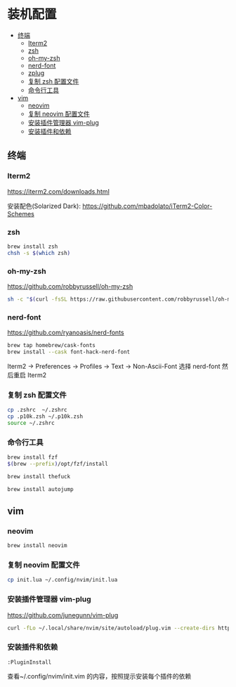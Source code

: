 # 装机配置

- [终端](#终端)
  - [Iterm2](#iterm2)
  - [zsh](#zsh)
  - [oh-my-zsh](#oh-my-zsh)
  - [nerd-font](#nerd-font)
  - [zplug](#zplug)
  - [复制 zsh 配置文件](#复制-zsh-配置文件)
  - [命令行工具](#命令行工具)
- [vim](#vim)
  - [neovim](#neovim)
  - [复制 neovim 配置文件](#复制-neovim-配置文件)
  - [安装插件管理器 vim-plug](#安装插件管理器-vim-plug)
  - [安装插件和依赖](#安装插件和依赖)

## 终端

### Iterm2

https://iterm2.com/downloads.html

安装配色(Solarized Dark): https://github.com/mbadolato/iTerm2-Color-Schemes

### zsh

```sh
brew install zsh
chsh -s $(which zsh)
```

### oh-my-zsh

https://github.com/robbyrussell/oh-my-zsh

```sh
sh -c "$(curl -fsSL https://raw.githubusercontent.com/robbyrussell/oh-my-zsh/master/tools/install.sh)"
```

### nerd-font

https://github.com/ryanoasis/nerd-fonts

```sh
brew tap homebrew/cask-fonts
brew install --cask font-hack-nerd-font
```

Iterm2 -> Preferences -> Profiles -> Text -> Non-Ascii-Font 选择 nerd-font 然后重启 Iterm2

### 复制 zsh 配置文件

```sh
cp .zshrc  ~/.zshrc
cp .p10k.zsh ~/.p10k.zsh
source ~/.zshrc
```

### 命令行工具

```sh
brew install fzf
$(brew --prefix)/opt/fzf/install

brew install thefuck

brew install autojump
```

## vim

### neovim

```sh
brew install neovim
```

### 复制 neovim 配置文件

```sh
cp init.lua ~/.config/nvim/init.lua
```

### 安装插件管理器 vim-plug

https://github.com/junegunn/vim-plug

```sh
curl -fLo ~/.local/share/nvim/site/autoload/plug.vim --create-dirs https://raw.githubusercontent.com/junegunn/vim-plug/master/plug.vim
```

### 安装插件和依赖

```vim
:PluginInstall
```

查看~/.config/nvim/init.vim 的内容，按照提示安装每个插件的依赖

